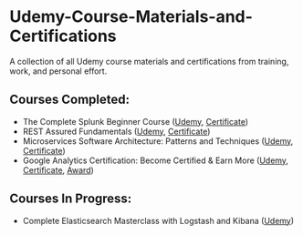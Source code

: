 # Udemy-Course-Materials-and-Certifications

A collection of all Udemy course materials and certifications from training, work, and personal effort.

## Courses Completed:
* The Complete Splunk Beginner Course ([Udemy](https://fidelity.udemy.com/splunker/), [Certificate](The%20Complete%20Splunk%20Beginner%20Course%20Materials/Certificate%20of%20Completion.pdf))
* REST Assured Fundamentals ([Udemy](https://fidelity.udemy.com/rest-assured-fundamentals/), [Certificate](REST%20Assured%20Fundamentals%20Materials/Certificate%20of%20Completion.pdf))
* Microservices Software Architecture: Patterns and Techniques ([Udemy](https://fidelity.udemy.com/microservices-software-architecture-patterns-and-techniques/), [Certificate](Microservices%20Software%20Architecture%20-%20%20Patterns%20and%20Techniques/Certificate%20of%20Completion.pdf))
* Google Analytics Certification: Become Certified & Earn More ([Udemy](https://fidelity.udemy.com/google-analytics-certification/), [Certificate](https://github.com/Lolz1243/Udemy-Course-Materials-and-Certifications/blob/master/Google%20Analytics%20Certification%20-%20Become%20Certified%20%26%20More/Certificate%20of%20Completion.pdf), [Award](https://github.com/Lolz1243/Udemy-Course-Materials-and-Certifications/blob/master/Google%20Analytics%20Certification%20-%20Become%20Certified%20%26%20More/Google%20Analytics%20Individual%20Qualification.pdf))

## Courses In Progress:
* Complete Elasticsearch Masterclass with Logstash and Kibana ([Udemy](https://fidelity.udemy.com/complete-elasticsearch-masterclass-with-kibana-and-logstash/))

